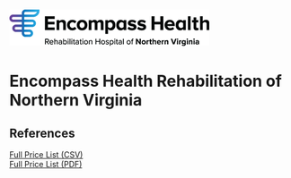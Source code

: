 # ![Encompass Health Rehabilitation of Northern Virginia](https://raw.githubusercontent.com/jalbertbowden/virginia-hospital-costs-open-data/master/img/encompass-health-rehabilitation-hospital-of-northern-virginia.png)  
# Encompass Health Rehabilitation of Northern Virginia  

## References  

[Full Price List (CSV)](https://www.encompasshealth.com/-/media/healthsouth/project/healthsouth/files/financial-assistance/2018-price-list-csv/030173_price-transparency-file-revise.csv?la=en&hash=CCA4C1FA6B9A13BC37C2B84B4974D418E97626D0)  
[Full Price List (PDF)](https://www.encompasshealth.com/-/media/healthsouth/project/healthsouth/files/financial-assistance/2018-price-list/030173_price-transparency-file-revise.pdf)  
